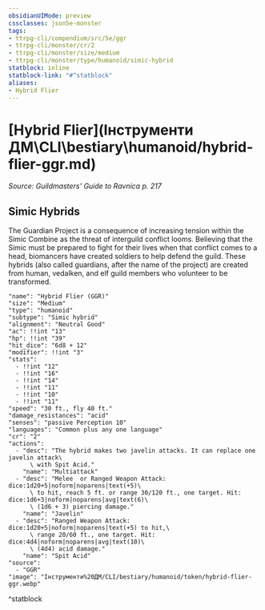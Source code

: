 ```yaml
---
obsidianUIMode: preview
cssclasses: json5e-monster
tags:
- ttrpg-cli/compendium/src/5e/ggr
- ttrpg-cli/monster/cr/2
- ttrpg-cli/monster/size/medium
- ttrpg-cli/monster/type/humanoid/simic-hybrid
statblock: inline
statblock-link: "#^statblock"
aliases:
- Hybrid Flier
---
```

# [Hybrid Flier](Інструменти ДМ\CLI\bestiary\humanoid/hybrid-flier-ggr.md)
*Source: Guildmasters' Guide to Ravnica p. 217*  

## Simic Hybrids

The Guardian Project is a consequence of increasing tension within the Simic Combine as the threat of interguild conflict looms. Believing that the Simic must be prepared to fight for their lives when that conflict comes to a head, biomancers have created soldiers to help defend the guild. These hybrids (also called guardians, after the name of the project) are created from human, vedalken, and elf guild members who volunteer to be transformed.

```statblock
"name": "Hybrid Flier (GGR)"
"size": "Medium"
"type": "humanoid"
"subtype": "Simic hybrid"
"alignment": "Neutral Good"
"ac": !!int "13"
"hp": !!int "39"
"hit_dice": "6d8 + 12"
"modifier": !!int "3"
"stats":
  - !!int "12"
  - !!int "16"
  - !!int "14"
  - !!int "11"
  - !!int "10"
  - !!int "11"
"speed": "30 ft., fly 40 ft."
"damage_resistances": "acid"
"senses": "passive Perception 10"
"languages": "Common plus any one language"
"cr": "2"
"actions":
  - "desc": "The hybrid makes two javelin attacks. It can replace one javelin attack\
      \ with Spit Acid."
    "name": "Multiattack"
  - "desc": "Melee  or Ranged Weapon Attack: dice:1d20+5|noform|noparens|text(+5)\
      \ to hit, reach 5 ft. or range 30/120 ft., one target. Hit: dice:1d6+3|noform|noparens|avg|text(6)\
      \ (1d6 + 3) piercing damage."
    "name": "Javelin"
  - "desc": "Ranged Weapon Attack: dice:1d20+5|noform|noparens|text(+5) to hit,\
      \ range 20/60 ft., one target. Hit: dice:4d4|noform|noparens|avg|text(10)\
      \ (4d4) acid damage."
    "name": "Spit Acid"
"source":
  - "GGR"
"image": "Інструменти%20ДМ/CLI/bestiary/humanoid/token/hybrid-flier-ggr.webp"
```
^statblock